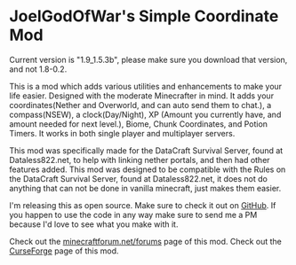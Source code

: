 JoelGodOfWar's Simple Coordinate Mod
==============

Current version is "1.9_1.5.3b", please make sure you download that version, and not 1.8-0.2.

This is a mod which adds various utilities and enhancements to make your life easier. Designed with the moderate Minecrafter in mind.
It adds your coordinates(Nether and Overworld, and can auto send them to chat.), a compass(NSEW), a clock(Day/Night), XP (Amount you currently have, and amount needed for next level.), Biome, Chunk Coordinates, and Potion Timers. It works in both single player and multiplayer servers.

This mod was specifically made for the DataCraft Survival Server, found at Dataless822.net, to help with linking nether portals, and then had other features added.
This mod was designed to be compatible with the Rules on the DataCraft Survival Server, found at Dataless822.net, it does not do anything that can not be done in vanilla minecraft, just makes them easier.

I'm releasing this as open source. Make sure to check it out on [GitHub](https://github.com/JoelGodOfwar/joelsimplecoords/). If you happen to use the code in any way make sure to send me a PM because I'd love to see what you make with it.

Check out the [minecraftforum.net/forums](http://www.minecraftforum.net/forums/mapping-and-modding/minecraft-mods/2438107-joelgodofwars-simple-coordinate-mod) page of this mod.
Check out the [CurseForge](http://minecraft.curseforge.com/mc-mods/230599-joelgodofwars-simple-coordinates-mod) page of this mod.
